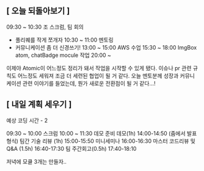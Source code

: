 ## [ 오늘 되돌아보기 ]

09:30 ~ 10:30 조 스크럼, 팀 회의

- 풀리퀘를 작게 쪼개자
  10:30 ~ 11:00 멘토링
- 커뮤니케이션 좀 더 신경쓰기!
  13:00 ~ 15:00 AWS 수업
  15:30 ~ 18:00 ImgBox atom, chatBadge mocule 작업
  20:00 ~

이제야 Atomic이 어느정도 정리가 돼서 작업을 시작할 수 있게 됐다.
이슈나 pr 관련 규칙도 어느정도 세워져 조금 더 세련된 협업이 될 거 같다.
오늘 멘토분께 성장과 커뮤니케이션 관련 이야기를 들었는데, 뭔가 새로운 전환점이 될 거 같다...!

## [ 내일 계획 세우기 ]

예상 코딩 시간 - 2

09:30 ~ 10:00 스크럼
10:00 ~ 11:30 데모 준비
데모(1h) 14:00-14:50 (줌에서 발표형식)
팀간 기술 리뷰 (1h) 15:00-15:50
미니세미나 16:00-16:30
마스터 코드리뷰 및 Q&A (1.5h) 16:40-17:30
팀 주간회고(0.5h) 17:40-18:10

저녁에 모큘 3개는 만들자..
